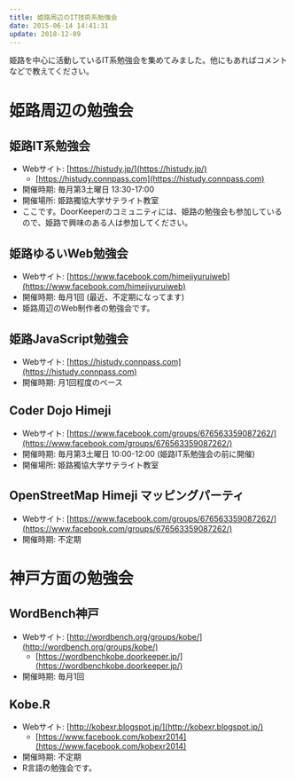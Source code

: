 ```yaml
---
title: 姫路周辺のIT技術系勉強会
date: 2015-06-14 14:41:31
update: 2018-12-09
---
```


姫路を中心に活動しているIT系勉強会を集めてみました。他にもあればコメントなどで教えてください。

# 姫路周辺の勉強会

## 姫路IT系勉強会

- Webサイト: [https://histudy.jp/](https://histudy.jp/)
  - [https://histudy.connpass.com](https://histudy.connpass.com)
- 開催時期: 毎月第3土曜日 13:30-17:00
- 開催場所: 姫路獨協大学サテライト教室
- ここです。DoorKeeperのコミュニティには、姫路の勉強会も参加しているので、姫路で興味のある人は参加してください。

## 姫路ゆるいWeb勉強会

- Webサイト: [https://www.facebook.com/himejiyuruiweb](https://www.facebook.com/himejiyuruiweb)
- 開催時期: 毎月1回 (最近、不定期になってます)
- 姫路周辺のWeb制作者の勉強会です。

## 姫路JavaScript勉強会

- Webサイト: [https://histudy.connpass.com](https://histudy.connpass.com)
- 開催時期: 月1回程度のペース

## Coder Dojo Himeji

- Webサイト: [https://www.facebook.com/groups/676563359087262/](https://www.facebook.com/groups/676563359087262/)
- 開催時期: 毎月第3土曜日 10:00-12:00 (姫路IT系勉強会の前に開催)
- 開催場所: 姫路獨協大学サテライト教室

## OpenStreetMap Himeji マッピングパーティ

- Webサイト: [https://www.facebook.com/groups/676563359087262/](https://www.facebook.com/groups/676563359087262/)
- 開催時期: 不定期

# 神戸方面の勉強会

## WordBench神戸

- Webサイト: [http://wordbench.org/groups/kobe/](http://wordbench.org/groups/kobe/)
  - [https://wordbenchkobe.doorkeeper.jp/](https://wordbenchkobe.doorkeeper.jp/)
- 開催時期: 毎月1回

## Kobe.R

- Webサイト: [http://kobexr.blogspot.jp/](http://kobexr.blogspot.jp/)
  - [https://www.facebook.com/kobexr2014](https://www.facebook.com/kobexr2014)
- 開催時期: 不定期
- R言語の勉強会です。
